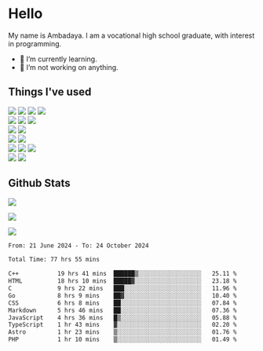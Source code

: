 # Hello

My name is Ambadaya. I am a vocational high school graduate, with interest in programming.

- 🌱 I’m currently learning.
- 🔭 I’m not working on anything.

## Things I've used
<p>
  <img src="https://img.shields.io/badge/HTML5-E34F26?style=for-the-badge&logo=html5&logoColor=white" />
  <img src="https://img.shields.io/badge/CSS-1572B6?style=for-the-badge&logo=css3&logoColor=white" />
  <img src="https://img.shields.io/badge/JavaScript-323330?style=for-the-badge&logo=javascript&logoColor=F7DF1E" />
  <img src="https://img.shields.io/badge/C%23-5C2D91?style=for-the-badge&logo=csharp&logoColor=white" />
  <br />
  <img src="https://img.shields.io/badge/Express%20js-000000?style=for-the-badge&logo=express&logoColor=white" />
  <img src="https://img.shields.io/badge/Jest-C21325?style=for-the-badge&logo=jest&logoColor=white" />
  <img src="https://img.shields.io/badge/React-61DAFB?logo=react&logoColor=000&style=for-the-badge">
  <br />
  <img src="https://img.shields.io/badge/Sass-CC6699?style=for-the-badge&logo=sass&logoColor=white" />
  <img src="https://img.shields.io/badge/Tailwind%20CSS-06B6D4?logo=tailwindcss&logoColor=fff&style=for-the-badge" />
  <br />
  <img src="https://img.shields.io/badge/SQL%20Server-CC2927?style=for-the-badge&logo=microsoft%20sql%20server&logoColor=white" />
  <img src="https://img.shields.io/badge/Apache-D22128?style=for-the-badge&logo=Apache&logoColor=white" />
  <br />
  <img src="https://img.shields.io/badge/Node%20js-339933?style=for-the-badge&logo=nodedotjs&logoColor=white" />
  <img src="https://img.shields.io/badge/pnpm-yellow?style=for-the-badge&logo=pnpm&logoColor=white" />
  <img src="https://img.shields.io/badge/GIT-E44C30?style=for-the-badge&logo=git&logoColor=white" />
  <br />
  <img src="https://img.shields.io/badge/VSCode-0078D4?style=for-the-badge&logo=visual%20studio%20code&logoColor=white" />
  <img src="https://img.shields.io/badge/Visual_Studio-5C2D91?style=for-the-badge&logo=visual%20studio&logoColor=white" />
</p>

## Github Stats
![](https://komarev.com/ghpvc/?username=vorkey&color=41B883&style=for-the-badge)

![](https://github-readme-stats.vercel.app/api?username=vorkey&show_icons=true&theme=vue-dark&include_all_commits=true&count_private=true)

![](https://github-readme-stats.vercel.app/api/top-langs/?username=vorkey&theme=vue-dark&count_private=true&langs_count=6&size_weight=0.75&count_weight=0.25&layout=compact)

<!-- 
- 👯 I’m looking to collaborate on ... 
- 🤔 I’m looking for help with ...
- 💬 Ask me about ...
- 📫 How to reach me: ...
- 😄 Pronouns: ...
- ⚡ Fun fact: ... -->

<!--START_SECTION:waka-->

```txt
From: 21 June 2024 - To: 24 October 2024

Total Time: 77 hrs 55 mins

C++           19 hrs 41 mins  ██████▒░░░░░░░░░░░░░░░░░░   25.11 %
HTML          18 hrs 10 mins  █████▓░░░░░░░░░░░░░░░░░░░   23.18 %
C             9 hrs 22 mins   ███░░░░░░░░░░░░░░░░░░░░░░   11.96 %
Go            8 hrs 9 mins    ██▓░░░░░░░░░░░░░░░░░░░░░░   10.40 %
CSS           6 hrs 8 mins    ██░░░░░░░░░░░░░░░░░░░░░░░   07.84 %
Markdown      5 hrs 46 mins   ██░░░░░░░░░░░░░░░░░░░░░░░   07.36 %
JavaScript    4 hrs 36 mins   █▒░░░░░░░░░░░░░░░░░░░░░░░   05.88 %
TypeScript    1 hr 43 mins    ▓░░░░░░░░░░░░░░░░░░░░░░░░   02.20 %
Astro         1 hr 23 mins    ▒░░░░░░░░░░░░░░░░░░░░░░░░   01.76 %
PHP           1 hr 10 mins    ▒░░░░░░░░░░░░░░░░░░░░░░░░   01.49 %
```

<!--END_SECTION:waka-->
